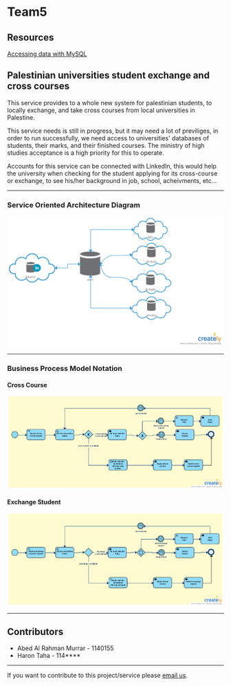 # Team5

## Resources

<a href="https://spring.io/guides/gs/accessing-data-mysql/">Accessing data with MySQL</a>

## Palestinian universities student exchange and cross courses

This service provides to a whole new system for palestinian students, to locally exchange, and take cross courses from local universities in Palestine.

This service needs is still in progress, but it may need a lot of previliges, in order to run successfully, we need access to universities' databases of students, their marks, and their finished courses. The ministry of high studies acceptance is a high priority for this to operate.

Accounts for this service can be connected with LinkedIn, this would help the university when checking for the student applying for its cross-course or exchange, to see his/her background in job, school, acheivments, etc...

---

### Service Oriented Architecture Diagram

<img src="assets/soa-diagram.png" title="soa"/>

---

### Business Process Model Notation

#### Cross Course

<img src="assets/bpmn-cross-course.png" title="soa"/>

#### Exchange Student

<img src="assets/bpmn-exchange-student.png" title="soa"/>

---

## Contributors

- Abed Al Rahman Murrar - 1140155
- Haron Taha - 114\*\*\*\*

---

If you want to contribute to this project/service please <a href="mailto:1140155@student.birzeit.edu">email us</a>.
